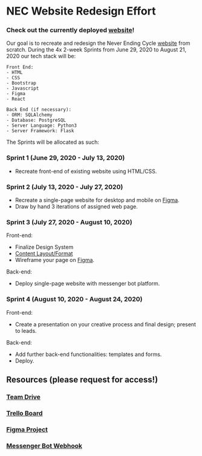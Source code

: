 # NEC Website Redesign Effort

### Check out the currently deployed [website](https://nec-two.vercel.app/)! 

Our goal is to recreate and redesign the Never Ending Cycle [website](http://neverendingcycle.org/) from scratch. During the 4x 2-week Sprints from June 29, 2020 to August 21, 2020 our tech stack will be:
```
Front End:
- HTML
- CSS
- Bootstrap
- Javascript
- Figma
- React

Back End (if necessary):
- ORM: SQLAlchemy
- Database: PostgreSQL
- Server Language: Python3
- Server Framework: Flask
```

The Sprints will be allocated as such:
### Sprint 1 (June 29, 2020 - July 13, 2020)
- Recreate front-end of existing website using HTML/CSS.

### Sprint 2 (July 13, 2020 - July 27, 2020)
- Recreate a single-page website for desktop and mobile on [Figma](https://www.figma.com/).
- Draw by hand 3 iterations of assigned web page.

### Sprint 3 (July 27, 2020 - August 10, 2020)
Front-end:
- Finalize Design System
- [Content Layout/Format](https://docs.google.com/document/d/1v0m3Pu482NBDLCp9osv9wmerdSjg8CbpvbNOzSLBQYE/edit)
- Wireframe your page on [Figma](https://www.figma.com/).

Back-end:
- Deploy single-page website with messenger bot platform.


### Sprint 4 (August 10, 2020 - August 24, 2020)
Front-end:
- Create a presentation on your creative process and final design; present to leads.

Back-end:
- Add further back-end functionalities: templates and forms.
- Deploy.

## Resources (please request for access!)
### [Team Drive](https://drive.google.com/drive/folders/1FHXKr0KPpqM2WUbAOTgdotBACYbslRVo)
### [Trello Board](https://trello.com/b/PfFT9GtU/nec-kanban-board)
### [Figma Project](https://www.figma.com/files/team/864573808842048214/NEC)
### [Messenger Bot Webhook](https://github.com/eugenlee/nec-webhook)
